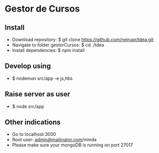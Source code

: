 # Gestor de Cursos

## Install
- Download repository: $ git clone https://github.com/neirupr/tdea.git
- Navigate to folder gestorCursos: $ cd ./tdea
- Install dependencies: $ npm install

## Develop using
- $ nodemon src/app -e js,hbs

## Raise server as user
- $ node src/app

## Other indications
- Go to localhost:3000
- Root user: admin@mailinator.com/nimda
- Please make sure your mongoDB is running on port 27017